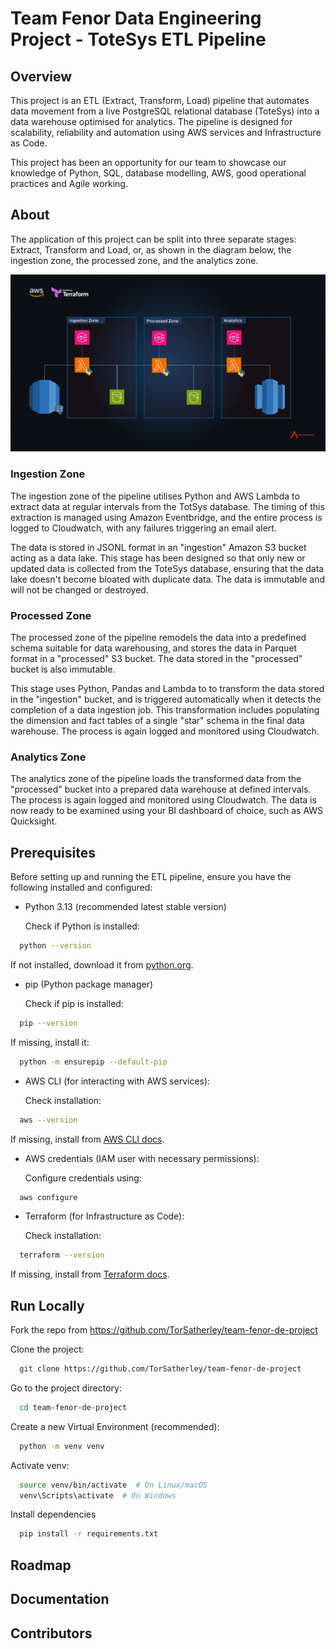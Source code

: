 # Team Fenor Data Engineering Project - ToteSys ETL Pipeline

## Overview

This project is an ETL (Extract, Transform, Load) pipeline that automates data movement from a live PostgreSQL relational database (ToteSys) into a data warehouse optimised for analytics. The pipeline is designed for scalability, reliability and automation using AWS services and Infrastructure as Code.

This project has been an opportunity for our team to showcase our knowledge of Python, SQL, database modelling, AWS, good operational practices and Agile working.

## About

The application of this project can be split into three separate stages: Extract, Transform and Load, or, as shown in the diagram below, the ingestion zone, the processed zone, and the analytics zone.

![alt text](totesys_etl_visual.gif)

### Ingestion Zone

The ingestion zone of the pipeline utilises Python and AWS Lambda to extract data at regular intervals from the TotSys database. The timing of this extraction is managed using Amazon Eventbridge, and the entire process is logged to Cloudwatch, with any failures triggering an email alert. 

The data is stored in JSONL format in an "ingestion" Amazon S3 bucket acting as a data lake. This stage has been designed so that only new or updated data is collected from the ToteSys database, ensuring that the data lake doesn't become bloated with duplicate data. The data is immutable and will not be changed or destroyed.

### Processed Zone

The processed zone of the pipeline remodels the data into a predefined schema suitable for data warehousing, and stores the data in Parquet format in a "processed" S3 bucket. The data stored in the "processed" bucket is also immutable.

This stage uses Python, Pandas and Lambda to to transform the data stored in the "ingestion" bucket, and is triggered automatically when it detects the completion of a data ingestion job. This transformation includes populating the dimension and fact tables of a single "star" schema in the final data warehouse. The process is again logged and monitored using Cloudwatch.

### Analytics Zone

The analytics zone of the pipeline loads the transformed data from the "processed" bucket into a prepared data warehouse at defined intervals. The process is again logged and monitored using Cloudwatch. The data is now ready to be examined using your BI dashboard of choice, such as AWS Quicksight.

## Prerequisites

Before setting up and running the ETL pipeline, ensure you have the following installed and configured:

- Python 3.13 (recommended latest stable version)

    Check if Python is installed: 
```bash
  python --version
```

If not installed, download it from [python.org](https://www.python.org/downloads/).

- pip (Python package manager)

    Check if pip is installed: 
```bash
  pip --version
```

If missing, install it:
```bash
  python -m ensurepip --default-pip
```

- AWS CLI (for interacting with AWS services):

  Check installation:
```bash
  aws --version
```

If missing, install from [AWS CLI docs](https://aws.amazon.com/cli/).

- AWS credentials (IAM user with necessary permissions):

  Configure credentials using:
```bash
  aws configure
```

- Terraform (for Infrastructure as Code):

  Check installation:
```bash
  terraform --version
```

If missing, install from [Terraform docs](https://developer.hashicorp.com/terraform/install).


## Run Locally

Fork the repo from https://github.com/TorSatherley/team-fenor-de-project

Clone the project:

```bash
  git clone https://github.com/TorSatherley/team-fenor-de-project
```

Go to the project directory:

```bash
  cd team-fenor-de-project
```

Create a new Virtual Environment (recommended):

```bash
  python -m venv venv
```

Activate venv:
```bash
  source venv/bin/activate  # On Linux/macOS
  venv\Scripts\activate  # On Windows
```

Install dependencies

```bash
  pip install -r requirements.txt
```

## Roadmap

## Documentation

## Contributors



